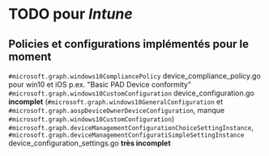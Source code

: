 # TODO pour *Intune*

## Policies et configurations implémentés pour le moment

`#microsoft.graph.windows10CompliancePolicy` device_compliance_policy.go pour win10 et iOS p.ex. "Basic PAD Device conformity"
`#microsoft.graph.windows10CustomConfiguration` device_configuration.go **incomplet** (`#microsoft.graph.windows10GeneralConfiguration` et `#microsoft.graph.aospDeviceOwnerDeviceConfiguration`, manque `#microsoft.graph.windows10CustomConfiguration`)
`#microsoft.graph.deviceManagementConfigurationChoiceSettingInstance`, `#microsoft.graph.deviceManagementConfiguratiSimpleSettingInstance` device_configuration_settings.go **très incomplet**
